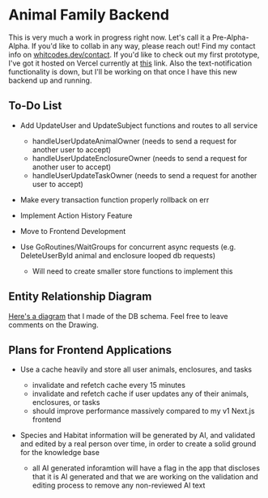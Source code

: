 # Animal Family Backend
This is very much a work in progress right now. Let's call it a Pre-Alpha-Alpha. If you'd like to collab in any way, please reach out! Find my contact info on [whitcodes.dev/contact](whitcodes.dev/contact). If you'd like to check out my first prototype, I've got it hosted on Vercel currently at [this](animal-family.vercel.app) link. Also the text-notification functionality is down, but I'll be working on that once I have this new backend up and running.

## To-Do List
- Add UpdateUser and UpdateSubject functions and routes to all service
    - handleUserUpdateAnimalOwner (needs to send a request for another user to accept)
    - handleUserUpdateEnclosureOwner (needs to send a request for another user to accept)
    - handleUserUpdateTaskOwner (needs to send a request for another user to accept)
- Make every transaction function properly rollback on err

- Implement Action History Feature

- Move to Frontend Development

- Use GoRoutines/WaitGroups for concurrent async requests (e.g. DeleteUserById animal and enclosure looped db requests)
    - Will need to create smaller store functions to implement this

## Entity Relationship Diagram
[Here's a diagram](https://docs.google.com/drawings/d/1Vi1yngr4CeXXt-slRGJsLI35_R-y-oIHlZ466be_wx8/edit?usp=sharing) that I made of the DB schema. Feel free to leave comments on the Drawing.

## Plans for Frontend Applications
- Use a cache heavily and store all user animals, enclosures, and tasks
    - invalidate and refetch cache every 15 minutes
    - invalidate and refetch cache if user updates any of their animals, enclosures, or tasks
    - should improve performance massively compared to my v1 Next.js frontend

- Species and Habitat information will be generated by AI, and validated and edited by a real person over time, in order to create a solid ground for the knowledge base
    - all AI generated inforamtion will have a flag in the app that discloses that it is AI generated and that we are working on the validation and editing process to remove any non-reviewed AI text